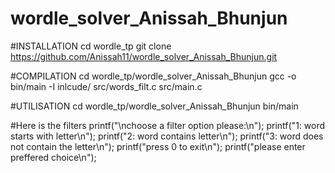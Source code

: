 # wordle_solver_Anissah_Bhunjun

#INSTALLATION
cd wordle_tp
git clone https://github.com/Anissah11/wordle_solver_Anissah_Bhunjun.git

#COMPILATION
cd wordle_tp/wordle_solver_Anissah_Bhunjun
gcc -o bin/main -I inlcude/ src/words_filt.c src/main.c

#UTILISATION 
cd wordle_tp/wordle_solver_Anissah_Bhunjun
bin/main

#Here is the filters
                printf("\nchoose a filter option please:\n");
                printf("1: word starts with letter\n");
                printf("2: word contains letter\n");
                printf("3: word does not contain the letter\n");
                printf("press 0 to exit\n");
                printf("please enter preffered choice\n");
